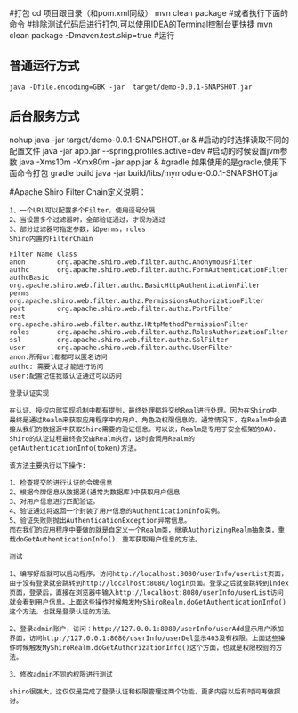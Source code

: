 #打包
    cd 项目跟目录（和pom.xml同级）
    mvn clean package
    #或者执行下面的命令
    #排除测试代码后进行打包,可以使用IDEA的Terminal控制台更快捷
    mvn clean package  -Dmaven.test.skip=true
#运行
## 普通运行方式
    java -Dfile.encoding=GBK -jar  target/demo-0.0.1-SNAPSHOT.jar
## 后台服务方式
nohup java -jar target/demo-0.0.1-SNAPSHOT.jar &
#启动的时选择读取不同的配置文件
    java -jar app.jar --spring.profiles.active=dev
#启动的时候设置jvm参数
    java -Xms10m -Xmx80m -jar app.jar &
#gradle
    如果使用的是gradle,使用下面命令打包
    gradle build
    java -jar build/libs/mymodule-0.0.1-SNAPSHOT.jar

#Apache Shiro
    Filter Chain定义说明：
    
    1、一个URL可以配置多个Filter，使用逗号分隔
    2、当设置多个过滤器时，全部验证通过，才视为通过
    3、部分过滤器可指定参数，如perms，roles
    Shiro内置的FilterChain

    Filter Name	Class
    anon	    org.apache.shiro.web.filter.authc.AnonymousFilter
    authc	    org.apache.shiro.web.filter.authc.FormAuthenticationFilter
    authcBasic	org.apache.shiro.web.filter.authc.BasicHttpAuthenticationFilter
    perms	    org.apache.shiro.web.filter.authz.PermissionsAuthorizationFilter
    port	    org.apache.shiro.web.filter.authz.PortFilter
    rest	    org.apache.shiro.web.filter.authz.HttpMethodPermissionFilter
    roles	    org.apache.shiro.web.filter.authz.RolesAuthorizationFilter
    ssl	        org.apache.shiro.web.filter.authz.SslFilter
    user	    org.apache.shiro.web.filter.authc.UserFilter
    anon:所有url都都可以匿名访问
    authc: 需要认证才能进行访问
    user:配置记住我或认证通过可以访问
    
    登录认证实现

    在认证、授权内部实现机制中都有提到，最终处理都将交给Real进行处理。因为在Shiro中，最终是通过Realm来获取应用程序中的用户、角色及权限信息的。通常情况下，在Realm中会直接从我们的数据源中获取Shiro需要的验证信息。可以说，Realm是专用于安全框架的DAO. Shiro的认证过程最终会交由Realm执行，这时会调用Realm的getAuthenticationInfo(token)方法。

    该方法主要执行以下操作:
    
    1、检查提交的进行认证的令牌信息
    2、根据令牌信息从数据源(通常为数据库)中获取用户信息
    3、对用户信息进行匹配验证。
    4、验证通过将返回一个封装了用户信息的AuthenticationInfo实例。
    5、验证失败则抛出AuthenticationException异常信息。
    而在我们的应用程序中要做的就是自定义一个Realm类，继承AuthorizingRealm抽象类，重载doGetAuthenticationInfo()，重写获取用户信息的方法。
    
    测试
    
    1、编写好后就可以启动程序，访问http://localhost:8080/userInfo/userList页面，由于没有登录就会跳转到http://localhost:8080/login页面。登录之后就会跳转到index页面，登录后，直接在浏览器中输入http://localhost:8080/userInfo/userList访问就会看到用户信息。上面这些操作时候触发MyShiroRealm.doGetAuthenticationInfo()这个方法，也就是登录认证的方法。
    
    2、登录admin账户，访问：http://127.0.0.1:8080/userInfo/userAdd显示用户添加界面，访问http://127.0.0.1:8080/userInfo/userDel显示403没有权限。上面这些操作时候触发MyShiroRealm.doGetAuthorizationInfo()这个方面，也就是权限校验的方法。
    
    3、修改admin不同的权限进行测试
    
    shiro很强大，这仅仅是完成了登录认证和权限管理这两个功能，更多内容以后有时间再做探讨。